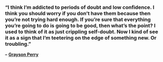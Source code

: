 ### “I think I’m addicted to periods of doubt and low confidence. I think you should worry if you don’t have them because then you’re not trying hard enough. If you’re sure that everything you’re going to do is going to be good, then what’s the point? I used to think of it as just crippling self-doubt. Now I kind of see it as a sign that I’m teetering on the edge of something new. Or troubling.”

**–** [**Grayson Perry**](https://londonwriterssalon.us4.list-manage.com/track/click?u=8b047263967451488070a8ad0&id=32ac67dce7&e=bc5cbc9b90)